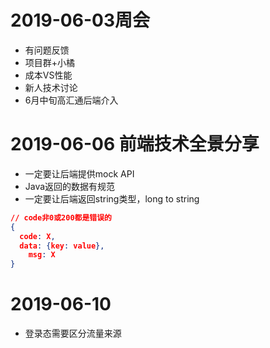# 2019-06-03周会

- 有问题反馈
- 项目群+小橘
- 成本VS性能
- 新人技术讨论
- 6月中旬高汇通后端介入

# 2019-06-06 前端技术全景分享

- 一定要让后端提供mock API
- Java返回的数据有规范
- 一定要让后端返回string类型，long to string

```json
// code非0或200都是错误的
{
  code: X,
  data: {key: value},
	msg: X
}
```

# 2019-06-10

- 登录态需要区分流量来源

